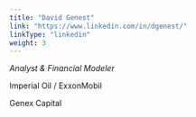 ```yaml
---
title: "David Genest"
link: "https://www.linkedin.com/in/dgenest/"
linkType: "linkedin"
weight: 3
---
```

*Analyst & Financial Modeler*

Imperial Oil / ExxonMobil

Genex Capital